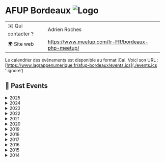 # AFUP Bordeaux ![Logo](./logo-afup-bordeaux.svg ':size=100')

|                                |     |
| ------------------------------ | --- |
| ✉️ Qui contacter ?              | Adrien Roches |
| 🌍 Site web                    | https://www.meetup.com/fr-FR/bordeaux-php-meetup/ |

Le calendrier des évènements est disponible au format iCal.
Voici son URL : [https://www.lagrappenumerique.fr/afup-bordeaux/events.ics](./events.ics ':ignore')

<!-- EVENTS:START -->
## 📆 Past Events

<details>
<summary>2025</summary>

| Date | Event | Location | Link |
|------|--------|----------|------|
| Jeudi 20 mars 2025 à 19:00 | Super-Apéro 2025 | 23 Rue Ausone, Bordeaux | https://www.meetup.com/bordeaux-php-meetup/events/306530360/ |
| Mercredi 26 février 2025 à 19:00 | #57 PHP et Mémoire : Découvrez les Coulisses avec le Zend Memory Manager | 1 Cr Xavier Arnozan, Bordeaux | https://www.meetup.com/bordeaux-php-meetup/events/306119819/ |
| Mercredi 22 janvier 2025 à 19:00 | #56: Session lightning talks | 12 Rue des Faussets, Bordeaux | https://www.meetup.com/bordeaux-php-meetup/events/304967965/ |
</details>

<details>
<summary>2024</summary>

| Date | Event | Location | Link |
|------|--------|----------|------|
| Mercredi 20 novembre 2024 à 19:00 | #55: J'ai hacké puis contribué à Symfony | 12 Rue des Faussets, Bordeaux | https://www.meetup.com/bordeaux-php-meetup/events/304415496/ |
| Mercredi 30 octobre 2024 à 19:00 | #54: L'OOP au coeur du templating Symfony - TwigComponent & LiveComponent | 12 Rue des Faussets, Bordeaux | https://www.meetup.com/bordeaux-php-meetup/events/303975250/ |
| Jeudi 26 septembre 2024 à 19:00 | #53 : StandAAArdisez vos tests & La goutte d'eau qui fait déborder le Cloud | 1 cours Xavier Arnozan, , Bordeaux | https://www.meetup.com/bordeaux-php-meetup/events/303353062/ |
| Mercredi 12 juin 2024 à 19:00 | Meetup PHP #52 : Index me baby! Une intro elastic; Parlons search engine | 12 Rue des Faussets, Bordeaux | https://www.meetup.com/bordeaux-php-meetup/events/300806782/ |
| Mercredi 22 mai 2024 à 19:00 | Meetup PHP #51 : Symfony - Composant Scheduler + l'intérieur d'un Bundle | 12 Rue des Faussets, Bordeaux | https://www.meetup.com/bordeaux-php-meetup/events/300806648/ |
| Mercredi 24 avril 2024 à 19:00 | Meetup PHP #50 : Redis, le couteau suisse du développeur | 12 Rue des Faussets, Bordeaux | https://www.meetup.com/bordeaux-php-meetup/events/300013958/ |
| Mercredi 13 mars 2024 à 19:00 | Super-Apéro 2024 | 38 Rue Capdeville, Bordeaux | https://www.meetup.com/bordeaux-php-meetup/events/299275583/ |
| Mercredi 28 février 2024 à 19:00 | Meetup PHP #49 : PHP + ChatGPT: let's review a generative feature! | 12 Rue des Faussets, Bordeaux | https://www.meetup.com/bordeaux-php-meetup/events/299041870/ |
| Mercredi 24 janvier 2024 à 19:00 | Meetup PHP #48 : Xdebug, la lumière au bout du tunnel. Cette fois c'est la bonne | 12 Rue des Faussets, Bordeaux | https://www.meetup.com/bordeaux-php-meetup/events/297836117/ |
</details>

<details>
<summary>2023</summary>

| Date | Event | Location | Link |
|------|--------|----------|------|
| Mardi 28 novembre 2023 à 19:00 | Meetup PHP #47 : Mutation testing et Dette technique | 12 Rue des Faussets, Bordeaux | https://www.meetup.com/bordeaux-php-meetup/events/297177923/ |
| Mercredi 25 octobre 2023 à 19:00 | Meetup PHP #46 : Xdebug, la lumière au bout du tunnel. | 12 Rue des Faussets, Bordeaux | https://www.meetup.com/bordeaux-php-meetup/events/296249567/ |
| Jeudi 28 septembre 2023 à 19:00 | Meetup PHP #45 : La mutabilité m’a tué, l’immutabilité m’a sauvé | 12 Rue des Faussets, Bordeaux | https://www.meetup.com/bordeaux-php-meetup/events/295714201/ |
| Jeudi 29 juin 2023 à 19:00 | Meetup PHP #44 : on parlera AI et Open Source | 1 Cr Xavier Arnozan, Bordeaux | https://www.meetup.com/bordeaux-php-meetup/events/293975851/ |
| Mercredi 24 mai 2023 à 19:00 | Meetup PHP #43: ManoMano nous accueille pour 2 talks | 43 Rue d'Armagnac, Bordeaux | https://www.meetup.com/bordeaux-php-meetup/events/293284178/ |
| Mercredi 26 avril 2023 à 19:00 | Meetup PHP #42 : Domaine Riche vs Domaine Anémique | 12 Rue des Faussets, Bordeaux | https://www.meetup.com/bordeaux-php-meetup/events/292368112/ |
| Jeudi 16 mars 2023 à 19:00 | Super-Apéro 2023 | 23 Rue Ausone, Bordeaux | https://www.meetup.com/bordeaux-php-meetup/events/291960656/ |
</details>

<details>
<summary>2022</summary>

| Date | Event | Location | Link |
|------|--------|----------|------|
| Jeudi 23 juin 2022 à 19:30 | Super-Apéro 2022 | 1 Cr Xavier Arnozan, Bordeaux | https://www.meetup.com/bordeaux-php-meetup/events/286552197/ |
| Jeudi 19 mai 2022 à 19:30 | Meetup PHP #39 : Quoi de neuf dans Symfony 6.1 ? | 171 Rue Lucien Faure, Bordeaux | https://www.meetup.com/bordeaux-php-meetup/events/285538975/ |
| Jeudi 20 janvier 2022 à 19:00 | Meetup PHP (online) #37 : Pipeline Pattern | Online | https://www.meetup.com/bordeaux-php-meetup/events/283045545/ |
</details>

<details>
<summary>2021</summary>

| Date | Event | Location | Link |
|------|--------|----------|------|
| Jeudi 04 novembre 2021 à 19:00 | Meetup PHP (online) #37 : PHP Static Code Analysis 101 | Online | https://www.meetup.com/bordeaux-php-meetup/events/281446735/ |
</details>

<details>
<summary>2020</summary>

| Date | Event | Location | Link |
|------|--------|----------|------|
| Mercredi 30 septembre 2020 à 18:30 | Meetup PHP (online) #36 : Travailler avec un projet legacy | Online | https://www.meetup.com/bordeaux-php-meetup/events/273572868/ |
| Mardi 19 mai 2020 à 18:00 | Meetup PHP (online) #35 : 1 Monolithe, N microservices | Online | https://www.meetup.com/bordeaux-php-meetup/events/270601172/ |
| Mercredi 19 février 2020 à 19:30 | Meetup PHP #34 : Concevoir des applications PHP résilientes en 2020 | 12 Rue des Faussets, Bordeaux | https://www.meetup.com/bordeaux-php-meetup/events/268376150/ |
| Jeudi 30 janvier 2020 à 19:30 | Meetup PHP #33: Playlist preprogramming, from (almost) nothing to something cool | 20 Rue Saint-François, Bordeaux | https://www.meetup.com/bordeaux-php-meetup/events/267694409/ |
</details>

<details>
<summary>2019</summary>

| Date | Event | Location | Link |
|------|--------|----------|------|
| Mardi 17 décembre 2019 à 19:30 | Meetup PHP #32 : Apéro Quizz -> PHP 7.4 | 1 Cr Xavier Arnozan, Bordeaux | https://www.meetup.com/bordeaux-php-meetup/events/266824505/ |
| Jeudi 28 novembre 2019 à 19:30 | Meetup PHP #31 : De la performance, même avec Doctrine ! | 12 Rue des Faussets, Bordeaux | https://www.meetup.com/bordeaux-php-meetup/events/266311873/ |
| Jeudi 26 septembre 2019 à 19:30 | Meetup PHP #30 : L'e-commerce sans accroc avec Sylius | 23 Quai de Paludate, Bordeaux | https://www.meetup.com/bordeaux-php-meetup/events/264307234/ |
| Mercredi 26 juin 2019 à 19:30 | Meetup PHP #29 : Deep dive into the Symfony Debug component | 12 Rue des Faussets, Bordeaux | https://www.meetup.com/bordeaux-php-meetup/events/261859060/ |
| Mercredi 22 mai 2019 à 19:30 | Meetup PHP #28 : Architecture extensible avec Laravel | 88 Cr de Verdun, Bordeaux | https://www.meetup.com/bordeaux-php-meetup/events/261041713/ |
| Jeudi 18 avril 2019 à 19:30 | Meetup PHP #27 : Le container d'injections de dépendances aux petits oignons ! | 1 Cr Xavier Arnozan, Bordeaux | https://www.meetup.com/bordeaux-php-meetup/events/260445410/ |
| Jeudi 14 mars 2019 à 19:00 | Super Apéro PHP 2019 | 23 Rue Ausone, Bordeaux | https://www.meetup.com/bordeaux-php-meetup/events/259321285/ |
| Jeudi 28 février 2019 à 19:30 | Meetup PHP #26 : DDD, CQ(R)S, Clean Architecture ... dans un framework MVC | 12 rue des Faussets, Bordeaux | https://www.meetup.com/bordeaux-php-meetup/events/258940449/ |
| Jeudi 24 janvier 2019 à 19:00 | 2018 est mort, vive 2019 ! Apéro de rentrée  | 28 Rue Latour, Bordeaux | https://www.meetup.com/bordeaux-php-meetup/events/257987818/ |
</details>

<details>
<summary>2018</summary>

| Date | Event | Location | Link |
|------|--------|----------|------|
| Jeudi 29 novembre 2018 à 19:30 | Meetup PHP #25 : Lightning Talks: Back to the Future - Rétrospective 2018 | 13 rue de la manutention, Bordeaux | https://www.meetup.com/bordeaux-php-meetup/events/256158020/ |
| Mardi 30 octobre 2018 à 19:30 | Meetup PHP #24 : contribuer à des projets opensource | 12 rue des Faussets, Bordeaux | https://www.meetup.com/bordeaux-php-meetup/events/255739189/ |
| Mardi 25 septembre 2018 à 19:30 | Defensive programming | 12 rue des Faussets, Bordeaux | https://www.meetup.com/bordeaux-php-meetup/events/254348414/ |
| Vendredi 29 juin 2018 à 19:30 | API, REST ou GraphQL ? Par Kevin Dunglas. Elections des représentants | 12 rue des faussets, Bordeaux | https://www.meetup.com/bordeaux-php-meetup/events/251523532/ |
| Mercredi 06 juin 2018 à 19:00 | meetup php #21 : CQRS, FONCTIONNEL, EVENT SOURCING & DOMAIN DRIVEN DESIGN | 12 rue des Faussets, Bordeaux | https://www.meetup.com/bordeaux-php-meetup/events/250837322/ |
| Jeudi 26 avril 2018 à 19:00 | PHP meetup #20 : Des projets de qualité avec l'intégration continue !  | 12 rue des Faussets, Bordeaux | https://www.meetup.com/bordeaux-php-meetup/events/249219313/ |
| Jeudi 08 mars 2018 à 18:45 | Super Apéro AFUP | 14 Rue Castelnau D'auros, Bordeaux | https://www.meetup.com/bordeaux-php-meetup/events/248368183/ |
| Mardi 27 février 2018 à 19:00 | PHP meetup #19 - Recruter vos developpeurs | 12 rue des Faussets, Bordeaux | https://www.meetup.com/bordeaux-php-meetup/events/247423312/ |
| Vendredi 12 janvier 2018 à 19:00 | SfPot Afup/Afsy du 12 Janvier 2017 avec Nicolas Grekas | 12 rue des Faussets, Bordeaux | https://www.meetup.com/bordeaux-php-meetup/events/246405038/ |
</details>

<details>
<summary>2017</summary>

| Date | Event | Location | Link |
|------|--------|----------|------|
| Mardi 19 décembre 2017 à 19:15 | PHP Meetup #18: SOAP vs REST, on en parle ? | 12 rue des Faussets, Bordeaux | https://www.meetup.com/bordeaux-php-meetup/events/245559102/ |
| Mardi 21 novembre 2017 à 19:15 | PHP Meetup #17: Tester son application PHP | 12 rue des Faussets, Bordeaux | https://www.meetup.com/bordeaux-php-meetup/events/245072350/ |
| Jeudi 28 septembre 2017 à 19:00 | PHP Meetup #16:  Architecture REST & API RESTful | 12 rue des Faussets, Bordeaux | https://www.meetup.com/bordeaux-php-meetup/events/243354825/ |
| Mercredi 09 août 2017 à 19:00 | PHP Meetup #15 : Le passé doit mourir; migrer vers PHP 7.2 | 12 rue des Faussets, Bordeaux | https://www.meetup.com/bordeaux-php-meetup/events/241998031/ |
| Mardi 20 juin 2017 à 19:15 | PHP Meetup #14 : Mieux comprendre les PHP Standards Recommandations (PSR) | 12 rue des Faussets, Bordeaux | https://www.meetup.com/bordeaux-php-meetup/events/240387941/ |
| Mardi 23 mai 2017 à 18:45 | Meetup hors-série : CQRS, FP, ES et DDD (Okiwi) | 12 rue des Faussets, Bordeaux | https://www.meetup.com/bordeaux-php-meetup/events/239873606/ |
| Mardi 18 avril 2017 à 19:00 | PHP Meetup #13: analyse statique de code | 15, Place Canteloup, Bordeaux | https://www.meetup.com/bordeaux-php-meetup/events/239125374/ |
| Mardi 28 mars 2017 à 19:00 | PHP Meetup #12: sécurité web | 12 rue des Faussets, Bordeaux | https://www.meetup.com/bordeaux-php-meetup/events/238404985/ |
| Jeudi 09 mars 2017 à 19:00 | Super-Apéro au Frog and Rosbif | 23 Rue Ausone, Bordeaux | https://www.meetup.com/bordeaux-php-meetup/events/237877972/ |
</details>

<details>
<summary>2016</summary>

| Date | Event | Location | Link |
|------|--------|----------|------|
| Lundi 20 juin 2016 à 19:00 | PHP Meetup #11 : Développement d'applications CLI en PHP | 12 rue des Faussets, Bordeaux | https://www.meetup.com/bordeaux-php-meetup/events/231557035/ |
| Mercredi 03 février 2016 à 18:30 | PHP Meetup #10 : Haxe pour les développeurs web | 12 rue des Faussets, Bordeaux | https://www.meetup.com/bordeaux-php-meetup/events/227986634/ |
</details>

<details>
<summary>2015</summary>

| Date | Event | Location | Link |
|------|--------|----------|------|
| Jeudi 26 novembre 2015 à 19:00 | PHP Meetup #9 : Rétrospective d’une mutation technique d’un projet digital | 12 rue des Faussets, Bordeaux | https://www.meetup.com/bordeaux-php-meetup/events/226237783/ |
| Mercredi 14 octobre 2015 à 19:00 | PHP Meetup #8: Typo3 & PHP: Trollons peu mais trollons bien | 9 rue de Condé, Bordeaux | https://www.meetup.com/bordeaux-php-meetup/events/225890851/ |
| Mardi 15 septembre 2015 à 19:00 | Lightning talk : Les design patterns | 12 rue des Faussets, Bordeaux | https://www.meetup.com/bordeaux-php-meetup/events/224737500/ |
| Vendredi 31 juillet 2015 à 19:00 | PHP Meetup #6: REST in peace | 12 rue des Faussets, Bordeaux | https://www.meetup.com/bordeaux-php-meetup/events/223574747/ |
| Mercredi 24 juin 2015 à 19:00 | PHP Meetup #5: Introduction à la programmation fonctionnelle | 9 rue de Condé, Bordeaux | https://www.meetup.com/bordeaux-php-meetup/events/222955952/ |
| Mardi 26 mai 2015 à 19:00 | PHPMeetup #4 : STUPID vs SOLID  | 12 rue des Faussets, Bordeaux | https://www.meetup.com/bordeaux-php-meetup/events/222318186/ |
| Mercredi 22 avril 2015 à 19:00 | Lightning talks | 12 rue des Faussets, Bordeaux | https://www.meetup.com/bordeaux-php-meetup/events/221574381/ |
| Mercredi 21 janvier 2015 à 18:30 | Scalability & High performance of legacy php application | 12 rue des Faussets, Bordeaux | https://www.meetup.com/bordeaux-php-meetup/events/219713593/ |
</details>

<details>
<summary>2014</summary>

| Date | Event | Location | Link |
|------|--------|----------|------|
| Jeudi 11 décembre 2014 à 18:30 | Meetup PHP: Retour sur le Forum PHP / Domain Driven Design | 12 rue des Faussets, Bordeaux | https://www.meetup.com/bordeaux-php-meetup/events/218821208/ |
</details>
<!-- EVENTS:END -->